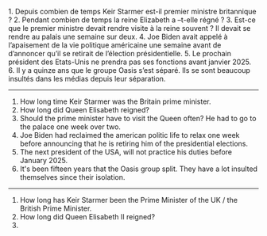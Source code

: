 1. Depuis combien de temps Keir Starmer est-il premier ministre britannique ?
2. Pendant combien de temps la reine Elizabeth a –t-elle régné ?
3. Est-ce que le premier ministre devait rendre visite à la reine souvent ? Il devait se rendre au palais une semaine sur deux.
4. Joe Biden avait appelé à l’apaisement de la vie politique américaine une semaine avant de d’annoncer qu’il se retirait de l’élection présidentielle.
5. Le prochain président des Etats-Unis ne prendra pas ses fonctions avant janvier 2025.
6. Il y a quinze ans que le groupe Oasis s’est séparé. Ils se sont beaucoup insultés dans les médias depuis leur séparation.

___
1. How long time Keir Starmer was the Britain prime minister. 
2. How long did Queen Elisabeth reigned?
3. Should the prime minister have to visit the Queen often? He had to go to the palace one week over two. 
4. Joe Biden had reclaimed the american politic life to relax one week before announcing that he is retiring him of the presidential elections. 
5. The next president of the USA, will not practice his duties before January 2025. 
6. It's been fifteen years that the Oasis group split. They have a lot insulted themselves since their isolation. 

____
1. How long has Keir Starmer been the Prime Minister of the UK / the British Prime Minister. 
2. How long did Queen Elisabeth II reigned? 
3. 